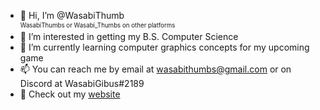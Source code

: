 - 👋 Hi, I’m @WasabiThumb\
<sup><sub>WasabiThumbs or Wasabi_Thumbs on other platforms</sub></sup>
- 👀 I’m interested in getting my B.S. Computer Science
- 🌱 I’m currently learning computer graphics concepts for my upcoming game
- 📫 You can reach me by email at wasabithumbs@gmail.com or on Discord at WasabiGibus#2189
- 🍿 Check out my [website](https://wasabicodes.xyz/)

<!---
WasabiThumb/WasabiThumb is a ✨ special ✨ repository because its `README.md` (this file) appears on your GitHub profile.
You can click the Preview link to take a look at your changes.
--->
